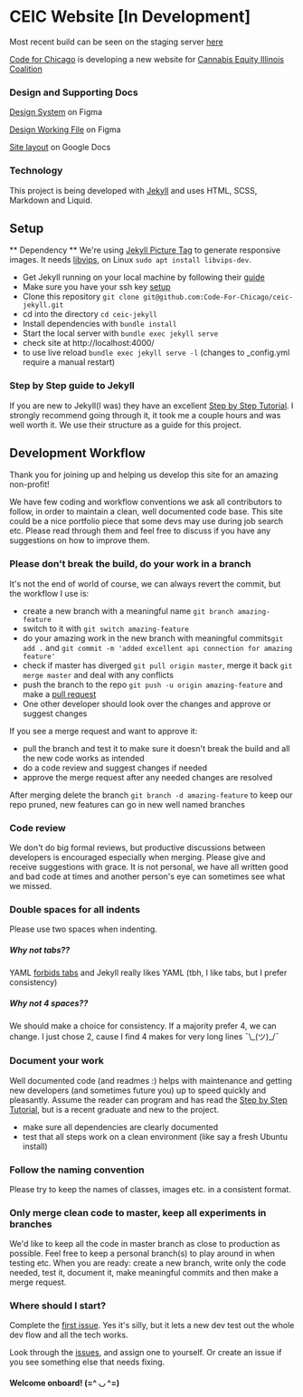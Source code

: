 # CEIC Website [In Development]
Most recent build can be seen on the staging server [here](https://nickdolf.com/jekyll-ceic)

[Code for Chicago](https://codeforchicago.org/) is developing a new website for [Cannabis Equity Illinois Coalition](https://cannabisequityil.org/)

### Design and Supporting Docs

[Design System](https://www.figma.com/file/GdtORowLCJ95LE28ESWsFo/CEIC-Design-System?node-id=502%3A2) on Figma

[Design Working File](https://www.figma.com/file/C4pcLvWyQBz2fKCvJ2fMdT/CEIC-Working-File?node-id=3660%3A0) on Figma

[Site layout](https://docs.google.com/document/d/1D74Eb7aSYbjoU7gelxx_sEGSNmSwgsM6luxeaF7NluY/edit) on Google Docs

### Technology
This project is being developed with [Jekyll](https://jekyllrb.com/) and uses HTML, SCSS, Markdown and Liquid.

## Setup
** Dependency **
We're using [Jekyll Picture Tag](https://rbuchberger.github.io/jekyll_picture_tag/) to generate responsive images. It needs [libvips](https://www.libvips.org/install.html), on Linux `sudo apt install libvips-dev`.

- Get Jekyll running on your local machine by following their [guide](https://jekyllrb.com/docs/)
- Make sure you have your ssh key [setup](https://docs.github.com/en/authentication/connecting-to-github-with-ssh)
- Clone this repository `git clone git@github.com:Code-For-Chicago/ceic-jekyll.git`
- cd into the directory `cd ceic-jekyll`
- Install dependencies with `bundle install`
- Start the local server with `bundle exec jekyll serve`
- check site at http://localhost:4000/
- to use live reload `bundle exec jekyll serve -l` (changes to _config.yml require a manual restart)

### Step by Step guide to Jekyll
If you are new to Jekyll(I was) they have an excellent [Step by Step Tutorial](https://jekyllrb.com/docs/step-by-step/01-setup/). I strongly recommend going through it, it took me a couple hours and was well worth it. We use their structure as a guide for this project.

## Development Workflow
Thank you for joining up and helping us develop this site for an amazing non-profit!

We have few coding and workflow conventions we ask all contributors to follow, in order to maintain a clean, well documented code base. This site could be a nice portfolio piece that some devs may use during job search etc. Please read through them and feel free to discuss if you have any suggestions on how to improve them.

### Please don't break the build, do your work in a branch
It's not the end of world of course, we can always revert the commit, but the workflow I use is:
- create a new branch with a meaningful name `git branch amazing-feature`
- switch to it with `git switch amazing-feature`
- do your amazing work in the new branch with meaningful commits`git add .` and `git commit -m 'added excellent api connection for amazing feature'`
- check if master has diverged `git pull origin master`, merge it back `git merge master` and deal with any conflicts
- push the branch to the repo `git push -u origin amazing-feature` and make a [pull request](https://github.com/Code-For-Chicago/ceic-jekyll/pulls)
- One other developer should look over the changes and approve or suggest changes

If you see a merge request and want to approve it:
- pull the branch and test it to make sure it doesn't break the build and all the new code works as intended
- do a code review and suggest changes if needed
- approve the merge request after any needed changes are resolved

After merging delete the branch `git branch -d amazing-feature` to keep our repo pruned, new features can go in new well named branches


### Code review
We don't do big formal reviews, but productive discussions between developers is encouraged especially when merging. Please give and receive suggestions with grace. It is not personal, we have all written good and bad code at times and another person's eye can sometimes see what we missed.

### Double spaces for all indents
Please use two spaces when indenting.
##### Why not tabs??
YAML [forbids tabs](https://yaml.org/faq.html) and Jekyll really likes YAML (tbh, I like tabs, but I prefer consistency)

##### Why not 4 spaces??
We should make a choice for consistency. If a majority prefer 4, we can change. I just chose 2, cause I find 4 makes for very long lines ¯\\\_(ツ)\_/¯

### Document your work
Well documented code (and readmes :) helps with maintenance and getting new developers (and sometimes future you) up to speed quickly and pleasantly. Assume the reader can program and has read the [Step by Step Tutorial](https://jekyllrb.com/docs/step-by-step/01-setup/), but is a recent graduate and new to the project.
- make sure all dependencies are clearly documented
- test that all steps work on a clean environment (like say a fresh Ubuntu install)

### Follow the naming convention
Please try to keep the names of classes, images etc. in a consistent format.

### Only merge clean code to master, keep all experiments in branches
We'd like to keep all the code in master branch as close to production as possible. Feel free to keep a personal branch(s) to play around in when testing etc. When you are ready: create a new branch, write only the code needed, test it, document it, make meaningful commits and then make a merge request.

### Where should I start?
Complete the [first issue](https://github.com/Code-For-Chicago/ceic-jekyll/issues/12). Yes it's silly, but it lets a new dev test out the whole dev flow and all the tech works.

Look through the [issues](https://github.com/Code-For-Chicago/ceic-jekyll/issues), and assign one to yourself. Or create an issue if you see something else that needs fixing.

#### Welcome onboard! (=^ ◡ ^=)
